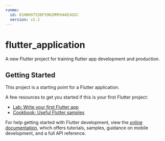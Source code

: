 ```yaml
---
runme:
  id: 01HNH97S5BF59N2MMFHA6E4G5C
  version: v2.2
---
```


# flutter_application

A new Flutter project for training flutter app development and production.

## Getting Started

This project is a starting point for a Flutter application.

A few resources to get you started if this is your first Flutter project:

- [Lab: Write your first Flutter app](https://docs.flutter.dev/get-started/codelab)
- [Cookbook: Useful Flutter samples](https://docs.flutter.dev/cookbook)

For help getting started with Flutter development, view the
[online documentation](https://docs.flutter.dev/), which offers tutorials,
samples, guidance on mobile development, and a full API reference.
